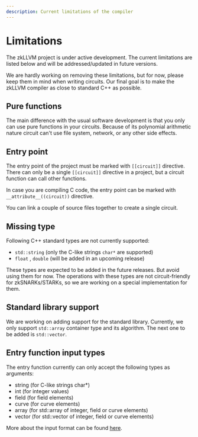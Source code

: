 ```yaml
---
description: Current limitations of the compiler
---
```


# Limitations

The zkLLVM project is under active development. The current limitations are listed below and will be addressed/updated in future versions.

We are hardly working on removing these limitations, but for now, please keep them in mind when writing circuits. Our final goal is to make the zkLLVM compiler as close to standard C++ as possible.

## Pure functions

The main difference with the usual software development is that you only can use pure functions in your circuits. Because of its polynomial arithmetic nature circuit can't use file system, network, or any other side effects.

## Entry point

The entry point of the project must be marked with `[[circuit]]` directive.
There can only be a single `[[circuit]]` directive in a project, but a circuit function can call other functions.

In case you are compiling C code, the entry point can be marked with `__attribute__((circuit))` directive.

You can link a couple of source files together to create a single circuit.

## Missing type

Following C++ standard types are not currently supported:

- `std::string` (only the C-like strings `char*` are supported)
- `float` , `double` (will be added in an upcoming release)

These types are expected to be added in the future releases. But avoid using them for now. The operations with these types are not circuit-friendly for zkSNARKs/STARKs, so we are working on a special implementation for them.

## Standard library support

We are working on adding support for the standard library. Currently, we only support `std::array` container type and its algorithm. The next one to be added is `std::vector`.

## Entry function input types

The entry function currently can only accept the following types as arguments:

- string (for C-like strings char\*)
- int (for integer values)
- field (for field elements)
- curve (for curve elements)
- array (for std::array of integer, field or curve elements)
- vector (for std::vector of integer, field or curve elements)

More about the input format can be found [here](input).
